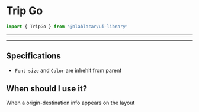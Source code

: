 # Trip Go

```js
import { TripGo } from '@blablacar/ui-library'
```

---

<section>
    <!-- STORY -->
</section>

---

## Specifications

- `Font-size` and `Color` are inhehit from parent

<!-- PROPS -->

## When should I use it?

When a origin-destination info appears on the layout
